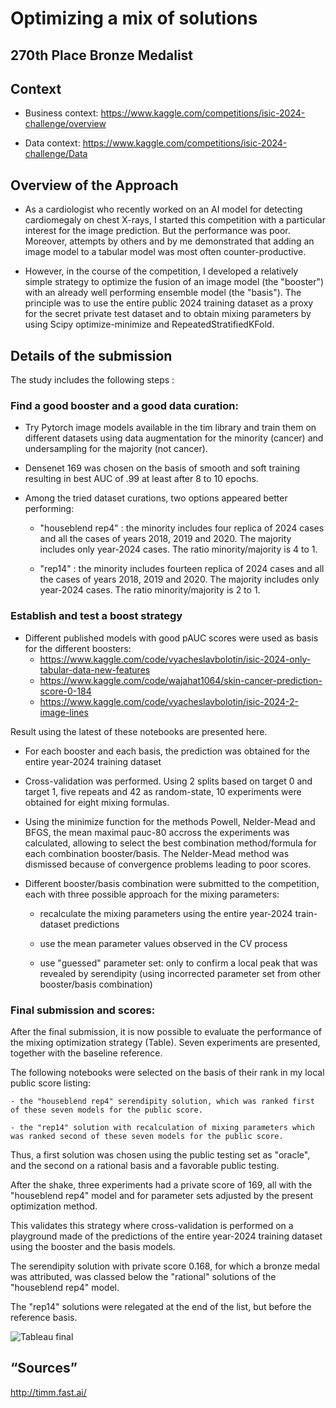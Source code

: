 #  Optimizing a mix of solutions

## 270th Place Bronze Medalist

## Context

- Business context: https://www.kaggle.com/competitions/isic-2024-challenge/overview

- Data context: https://www.kaggle.com/competitions/isic-2024-challenge/Data

## Overview of the Approach

-  As a cardiologist who recently worked on an AI model for detecting cardiomegaly on chest X-rays, I started this competition with a particular interest for the image prediction. But the performance was poor. Moreover, attempts by others and by me demonstrated that adding an image model to a tabular model was most often counter-productive.
 
 -  However, in the course of the competition, I developed a relatively simple strategy to optimize the fusion of an image model (the "booster") with an already well performing ensemble model (the "basis"). The principle was to use the entire public 2024 training dataset as a proxy for the secret private test dataset and to obtain mixing parameters by using Scipy optimize-minimize and RepeatedStratifiedKFold.
 
## Details of the submission

The study includes the following steps :

### Find a good booster and a good data curation:
  
  - Try Pytorch image models available in the tim library and train them on different datasets using data augmentation for the minority (cancer) and undersampling for the majority (not cancer).
 
  - Densenet 169 was chosen on the basis of smooth and soft training resulting in best AUC of .99 at least after 8 to 10 epochs.

  - Among the tried dataset curations, two options appeared better performing:

    - "houseblend rep4" : the minority includes four replica of 2024 cases and all the cases of years 2018, 2019 and 2020. The majority includes only year-2024 cases. The ratio minority/majority is 4 to 1.  

    - "rep14" :  the minority includes fourteen replica of 2024 cases and all the cases of years 2018, 2019 and 2020. The majority includes only year-2024 cases. The ratio minority/majority is 2 to 1.
   
### Establish and test a boost strategy

  - Different published models with good pAUC scores were used as basis for the different boosters:
    - https://www.kaggle.com/code/vyacheslavbolotin/isic-2024-only-tabular-data-new-features
    - https://www.kaggle.com/code/wajahat1064/skin-cancer-prediction-score-0-184
    - https://www.kaggle.com/code/vyacheslavbolotin/isic-2024-2-image-lines
   
Result using the latest of these notebooks are presented here.  
 
  - For each booster and each basis, the prediction was obtained for the entire year-2024 training dataset

  - Cross-validation was performed. Using 2 splits based on target 0 and target 1, five repeats and 42 as random-state, 10 experiments were obtained for eight mixing formulas.
 
  - Using the minimize function for the methods Powell, Nelder-Mead and BFGS, the mean maximal pauc-80 accross the experiments was calculated, allowing to select the best combination method/formula for each combination booster/basis. The Nelder-Mead method was dismissed because of convergence problems leading to poor scores.
 
  - Different booster/basis combination were submitted to the competition, each with three possible approach for the mixing parameters:
     
     - recalculate the mixing parameters using the entire year-2024 train-dataset predictions
     
     - use the mean parameter values observed in the CV process
     
     - use "guessed" parameter set: only to confirm a local peak that was revealed by serendipity (using incorrected parameter set from other booster/basis combination)

 ### Final submission and scores:

   After the final submission, it is now possible to evaluate the  performance of the mixing optimization strategy (Table). Seven experiments are presented, together with the baseline reference. 
   
   The following notebooks were selected on the basis of their rank in my local public score listing:

    - the "houseblend rep4" serendipity solution, which was ranked first of these seven models for the public score.
  
    - the "rep14" solution with recalculation of mixing parameters which was ranked second of these seven models for the public score.
  
   Thus, a first solution was chosen using the public testing set as "oracle", and the second on a rational basis and a favorable public testing.

   After the shake, three experiments  had  a private score of 169, all with the "houseblend rep4" model and for parameter sets adjusted by the present optimization method.

   This validates this strategy where cross-validation is performed on a playground made of the predictions of the entire year-2024 training dataset using the booster and the basis models.

   The serendipity solution with private score 0.168, for which a bronze medal was attributed, was classed below the "rational" solutions of the "houseblend rep4" model.

   The "rep14" solutions were relegated at the end of the list, but before the reference basis.
    

![Tableau final](https://github.com/user-attachments/assets/cd4d0941-7641-414b-acf5-8930045e2817)




## “Sources” 

http://timm.fast.ai/



